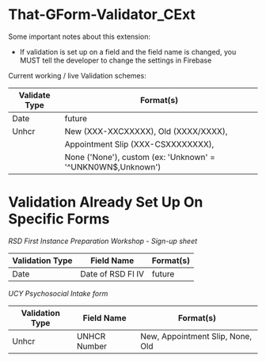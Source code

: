 ﻿# That-GForm-Validator_CExt

Some important notes about this extension:
- If validation is set up on a field and the field name is changed, you MUST tell the developer to change the settings in Firebase

Current working / live Validation schemes:

| Validate Type | Format(s) |
|---------------|--------|
| Date          | future |
| Unhcr         | New (XXX-XXCXXXXX), Old (XXXX/XXXX),
||Appointment Slip (XXX-CSXXXXXXXX),
||None ('None'), custom (ex: 'Unknown' = '^UNKN0WN$,Unknown') |

# Validation Already Set Up On Specific Forms

*RSD First Instance Preparation Workshop - Sign-up sheet*

| Validation Type | Field Name | Format(s) |
|-----------------|-------------|-------|
| Date            | Date of RSD FI IV | future |

*UCY Psychosocial Intake form*

| Validation Type | Field Name | Format(s) |
|-----------------|------------|-----------|
| Unhcr           | UNHCR Number| New, Appointment Slip, None, Old |
